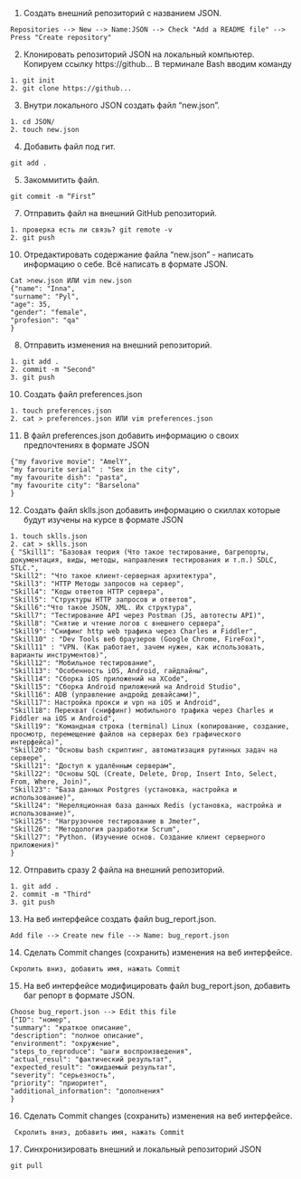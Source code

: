 1. Создать внешний репозиторий c названием JSON. 
```
Repositories --> New --> Name:JSON --> Check "Add a README file" --> Press "Create repository"
```
 
 2. Клонировать репозиторий JSON на локальный компьютер. 
 Копируем ссылку https://github...
  В терминале Bash вводим команду
```
1. git init
2. git clone https://github...
```
 3. Внутри локального JSON создать файл “new.json”. 
 ``` 
1. cd JSON/
2. touch new.json 
 ```

4. Добавить файл под гит.
```
git add . 
```
 5. Закоммитить файл. 
 ```
 git commit -m “First”
 ```
 7. Отправить файл на внешний GitHub репозиторий. 
 ```
 1. проверка есть ли связь? git remote -v 
 2. git push 
 ```
 10. Отредактировать содержание файла “new.json” - написать информацию о себе. Всё написать в формате JSON.
```
Cat >new.json ИЛИ vim new.json
{"name": "Inna",
"surname": "Pyl",
"age": 35,
"gender": "female",
"profesion": "qa"
}
```
 8. Отправить изменения на внешний репозиторий. 
 ```
 1. git add . 
 2. commit -m "Second" 
 3. git push
 ```
 10. Создать файл preferences.json
 ```
 1. touch preferences.json 
 2. cat > preferences.json ИЛИ vim preferences.json
 ```
 11. В файл preferences.json добавить информацию о своих предпочтениях в формате JSON 
 ```
 {"my favorive movie": "AmelY",
"my farourite serial" : "Sex in the city",
"my favourite dish": "pasta",
"my favourite city": "Barselona"
}
```
 12. Создать файл sklls.json добавить информацию о скиллах которые будут изучены на курсе в формате JSON 
 ```
 1. touch sklls.json
 2. cat > sklls.json
 { "Skill1": "Базовая теория (Что такое тестирование, багрепорты, документация, виды, методы, направления тестирования и т.п.) SDLC, STLC.",
"Skill2": "Что такое клиент-серверная архитектура",
"Skill3": "HTTP Методы запросов на сервер",
"Skill4": "Коды ответов HTTP сервера",
"Skill5": "Структуры HTTP запросов и ответов",
"Skill6":"Что такое JSON, XML. Их структура",
"Skill7": "Тестирование API через Postman (JS, автотесты API)",
"Skill8": "Снятие и чтение логов c внешнего сервера",
"Skill9": "Снифинг http web трафика через Charles и Fiddler",
"Skill10" : "Dev Tools веб браузеров (Google Chrome, FireFox)",
"Skill11" : "VPN. (Как работает, зачем нужен, как использовать, варианты инструментов)",
"Skill12": "Мобильное тестирование",
"Skill13": "Особенность iOS, Android, гайдлайны",
"Skill14": "Сборка iOS приложений на XCode",
"Skill15": "Сборка Android приложений на Android Studio",
"Skill16": ADB (управление андройд девайсами)",
"Skill17": Настройка прокси и vpn на iOS и Android",
"Skill18": Перехват (сниффинг) мобильного трафика через Charles и Fiddler на iOS и Android",
"Skill19": "Командная строка (terminal) Linux (копирование, создание, просмотр, перемещение файлов на серверах без графического интерфейса)",
"Skill20": "Основы bash скриптинг, автоматизация рутинных задач на сервере",
"Skill21": "Доступ к удалённым серверам",
"Skill22": "Основы SQL (Create, Delete, Drop, Insert Into, Select, From, Where, Join)",
"Skill23": "База данных Postgres (установка, настройка и использование)",
"Skill24": "Нереляционная база данных Redis (установка, настройка и использование)",
"Skill25": "Нагрузочное тестирование в Jmeter",
"Skill26": "Методология разработки Scrum",
"Skill27": "Python. (Изучение основ. Создание клиент серверного приложения)"
 }
 ```
 12. Отправить сразу 2 файла на внешний репозиторий.
 ```
 1. git add . 
 2. commit -m "Third" 
 3. git push
 ```
 13. На веб интерфейсе создать файл bug_report.json.
 ```
Add file --> Create new file --> Name: bug_report.json
```
 14. Сделать Commit changes (сохранить) изменения на веб интерфейсе.
 ```
 Скролить вниз, добавить имя, нажать Commit
 ```
 15. На веб интерфейсе модифицировать файл bug_report.json, добавить баг репорт в формате JSON.
 ```
 Choose bug_report.json --> Edit this file
{"ID": "номер",
"summary": "краткое описание",
"description": "полное описание",
"environment": "окружение",
"steps_to_reproduce": "шаги воспроизведения",
"actual_resul": "фактический результат",
"expected_result": "ожидаемый результат",
"severity": "серьезность",
"priority": "приоритет",
"additional_information": "дополнения"
}
```
 16. Сделать Commit changes (сохранить) изменения на веб интерфейсе.
```
 Скролить вниз, добавить имя, нажать Commit
 ```
 17. Синхронизировать внешний и локальный репозиторий JSON 
 ```
 git pull
```
